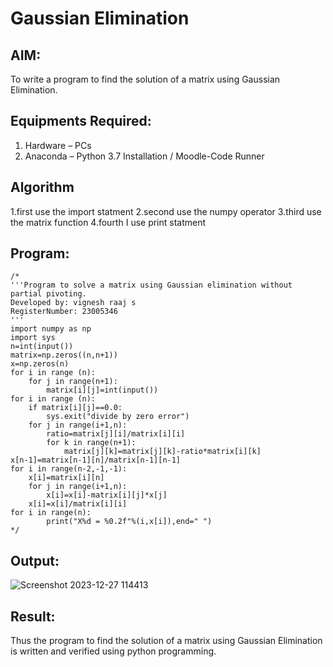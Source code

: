 # Gaussian Elimination

## AIM:
To write a program to find the solution of a matrix using Gaussian Elimination.

## Equipments Required:
1. Hardware – PCs
2. Anaconda – Python 3.7 Installation / Moodle-Code Runner

## Algorithm
1.first use the import statment 
2.second use the numpy operator 
3.third use the matrix function 
4.fourth I use print statment  


## Program:
```
/*
'''Program to solve a matrix using Gaussian elimination without partial pivoting.
Developed by: vignesh raaj s
RegisterNumber: 23005346
'''
import numpy as np
import sys
n=int(input())
matrix=np.zeros((n,n+1))
x=np.zeros(n)
for i in range (n):
    for j in range(n+1):
        matrix[i][j]=int(input())
for i in range (n):
    if matrix[i][j]==0.0:
        sys.exit("divide by zero error")
    for j in range(i+1,n):
        ratio=matrix[j][i]/matrix[i][i]
        for k in range(n+1):
            matrix[j][k]=matrix[j][k]-ratio*matrix[i][k]
x[n-1]=matrix[n-1][n]/matrix[n-1][n-1]
for i in range(n-2,-1,-1):
    x[i]=matrix[i][n]
    for j in range(i+1,n):
        x[i]=x[i]-matrix[i][j]*x[j]
    x[i]=x[i]/matrix[i][i]
for i in range(n):
        print("X%d = %0.2f"%(i,x[i]),end=" ") 
*/
```
## Output:
![Screenshot 2023-12-27 114413](https://github.com/vigneshraaj00/Gaussian/assets/138849113/fb36b517-96f4-4b8e-a58b-5962c5356ba2)


## Result:
Thus the program to find the solution of a matrix using Gaussian Elimination is written and verified using python programming.

